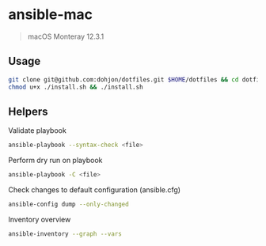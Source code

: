 # ansible-mac

> macOS Monteray 12.3.1

## Usage
```sh
git clone git@github.com:dohjon/dotfiles.git $HOME/dotfiles && cd dotfiles
chmod u+x ./install.sh && ./install.sh
```

## Helpers

Validate playbook 
```sh
ansible-playbook --syntax-check <file>
```

Perform dry run on playbook 
```sh
ansible-playbook -C <file>
```

Check changes to default configuration (ansible.cfg)
```sh
ansible-config dump --only-changed
```

Inventory overview 
```sh
ansible-inventory --graph --vars
```
